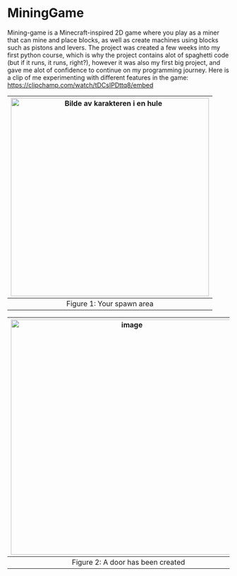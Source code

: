 # MiningGame
Mining-game is a Minecraft-inspired 2D game where you play as a miner that can mine and place blocks, as well as create machines using blocks such as pistons and levers. The project was created a few weeks into my first python course, which is why the project contains alot of spaghetti code (but if it runs, it runs, right?), however it was also my first big project, and gave me alot of confidence to continue on my programming journey. Here is a clip of me experimenting with different features in the game: https://clipchamp.com/watch/tDCsIPDttq8/embed


|<img width="449" alt="Bilde av karakteren i en hule" src="https://github.com/Gunmy/MiningGame/assets/99408493/d4579981-8948-4926-a0c0-edb0e5800c15">|
|:--:|
|Figure 1: Your spawn area|

|<img width="533" alt="image" src="https://github.com/Gunmy/MiningGame/assets/99408493/e66d200b-b2a7-489b-977b-2aed95cc13ba">|
|:--:|
|Figure 2: A door has been created|



